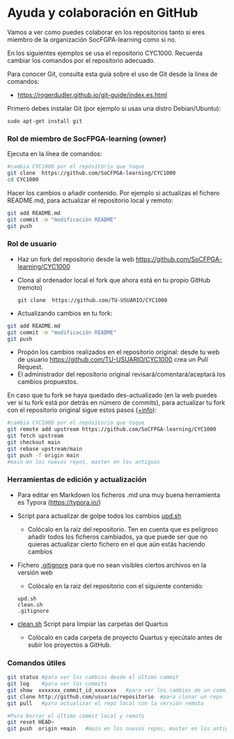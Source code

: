 # Ayuda y colaboración en GitHub

Vamos a ver como puedes colaborar en los repositorios tanto si eres miembro de la organización SocFGPA-learning como si no. 

En los siguientes ejemplos se usa el repositorio CYC1000. Recuerda cambiar los comandos por el repositorio adecuado.

Para conocer Git, consulta esta guía sobre el uso de Git desde la línea de comandos:

* https://rogerdudler.github.io/git-guide/index.es.html

Primero debes instalar Git (por ejemplo si usas una distro Debian/Ubuntu):

`sudo apt-get install git`

### Rol de miembro de SocFPGA-learning (owner)

Ejecuta en la línea de comandos:

```sh
#cambia CYC1000 por el repósitorio que toque
git clone  https://github.com/SoCFPGA-learning/CYC1000
cd CYC1000
```

Hacer los cambios o añadir contenido. Por ejemplo si actualizas el fichero README.md, para actualizar el repositorio local y remoto:

```sh
git add README.md
git commit -m "modificación README"
git push
```



### Rol de usuario  

* Haz un fork del repositorio desde la web https://github.com/SoCFPGA-learning/CYC1000

* Clona al ordenador local el fork que ahora está en tu propio GitHub (remoto)

  `git clone  https://github.com/TU-USUARIO/CYC1000`

* Actualizando cambios en tu fork:

```sh
git add README.md
git commit -m "modificación README"
git push
```

* Propón los cambios realizados en el repositorio original: desde tu web de usuario https://github.com/TU-USUARIO/CYC1000 crea un Pull Request.  
* El administrador del repositorio original revisará/comentará/aceptará los cambios propuestos.

En caso que tu fork se haya quedado des-actualizado (en la web puedes ver si tu fork está por detrás en número de commits), para actualizar tu fork con el repositorio original sigue estos pasos ([+info](https://stackoverflow.com/questions/7244321/how-do-i-update-a-github-forked-repository)):

```sh
#cambia CYC1000 por el repósitorio que toque
git remote add upstream https://github.com/SoCFPGA-learning/CYC1000
git fetch upstream
git checkout main
git rebase upstream/main
git push -f origin main
#main en los nuevos repos, master en los antiguos
```



### Herramientas de edición y actualización

* Para editar en Markdown los ficheros .md una muy buena herramienta es Typora (https://typora.io/)

* Script para actualizar de golpe todos los cambios [upd.sh](./upd.sh)

  * Colócalo en la raiz del repositorio. Ten en cuenta que es peligroso añadir todos los ficheros cambiados, ya que puede ser que no quieras actualizar cierto fichero en el que aún estás haciendo cambios

* Fichero [.gitignore](./.gitignore) para que no sean visibles ciertos archivos en la versión web

  * Colócalo en la raiz del repositorio con el siguiente contenido:
  
  ```
  upd.sh
  clean.sh
  .gitignore
  ```
  
* [clean.sh](./clean.sh) Script para limpiar las carpetas del Quartus

  * Colócalo en cada carpeta de proyecto Quartus y ejecútalo antes de subir los proyectos a GitHub.


### Comandos útiles

```sh
git status #para ver los cambios desde el último commit
git log    #para ver los commits
git show  xxxxxxx_commit_id_xxxxxxx   #para ver los cambios de un commit
git clone http://github.com/usuario/repositorio  #para clonar un repo
git pull   #para actualizar el repo local con la versión remota

#Para borrar el último commit local y remoto
git reset HEAD~ 				
git push  origin +main   #main en los nuevos repos, master en los antiguos

```

